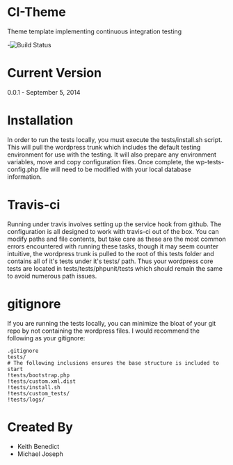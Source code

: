 # CI-Theme

Theme template implementing continuous integration testing

-![Build Status](https://travis-ci.org/mehtryx/CI-Theme.svg?branch=master "Build Status")

# Current Version

0.0.1 - September 5, 2014

# Installation

In order to run the tests locally, you must execute the tests/install.sh script.  This will pull the wordpress trunk which includes the default testing environment for use with the testing.  It will also prepare any environment variables, move and copy configuration files.  Once complete, the wp-tests-config.php file will need to be modified with your local database information.

# Travis-ci

Running under travis involves setting up the service hook from github.  The configuration is all designed to work with travis-ci out of the box. You can modify paths and file contents, but take care as these are the most common errors encountered with running these tasks, though it may seem counter intuitive, the wordpress trunk is pulled to the root of this tests folder and contains all of it's tests under it's tests/ path.  Thus your wordpress core tests are located in tests/tests/phpunit/tests which should remain the same to avoid numerous path issues.

# gitignore

If you are running the tests locally, you can minimize the bloat of your git repo by not containing the wordpress files. I would recommend the following as your gitignore:

	.gitignore
	tests/
	# The following inclusions ensures the base structure is included to start
	!tests/bootstrap.php
	!tests/custom.xml.dist
	!tests/install.sh
	!tests/custom_tests/
	!tests/logs/


# Created By
* Keith Benedict
* Michael Joseph
